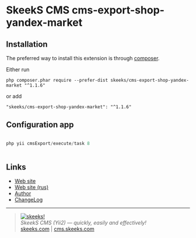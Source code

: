SkeekS CMS cms-export-shop-yandex-market
===================================

Installation
------------

The preferred way to install this extension is through [composer](http://getcomposer.org/download/).

Either run

```
php composer.phar require --prefer-dist skeeks/cms-export-shop-yandex-market "^1.1.6"
```

or add

```
"skeeks/cms-export-shop-yandex-market": "^1.1.6"
```

Configuration app
----------

```php

php yii cmsExport/execute/task 8
    
```

Links
-----
* [Web site](http://en.cms.skeeks.com)
* [Web site (rus)](http://cms.skeeks.com)
* [Author](http://skeeks.com)
* [ChangeLog](https://github.com/skeeks-cms/cms-export-shop-yandex-market/blob/master/CHANGELOG.md)


___

> [![skeeks!](https://skeeks.com/img/logo/logo-no-title-80px.png)](https://skeeks.com)  
<i>SkeekS CMS (Yii2) — quickly, easily and effectively!</i>  
[skeeks.com](https://skeeks.com) | [cms.skeeks.com](https://cms.skeeks.com)

